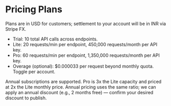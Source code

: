 # Pricing Plans

Plans are in USD for customers; settlement to your account will be in INR via Stripe FX.

- Trial: 10 total API calls across endpoints.
- Lite: 20 requests/min per endpoint, 450,000 requests/month per API key.
- Pro: 60 requests/min per endpoint, 1,350,000 requests/month per API key.
- Overage (optional): $0.000033 per request beyond monthly quota. Toggle per account.

Annual subscriptions are supported. Pro is 3x the Lite capacity and priced at 2x the Lite monthly price. Annual pricing uses the same ratio; we can apply an annual discount (e.g., 2 months free) — confirm your desired discount to publish.
